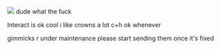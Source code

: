 ![](https://komarev.com/ghpvc/?username=your-github-username&color=grey) dude what the fuck

Interact is ok cool i like crowns a lot c+h ok whenever

gimmicks r under maintenance please start sending them once it's fixed
